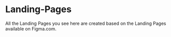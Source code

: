 # Landing-Pages
All the Landing Pages you see here are created based on the Landing Pages available on Figma.com.
